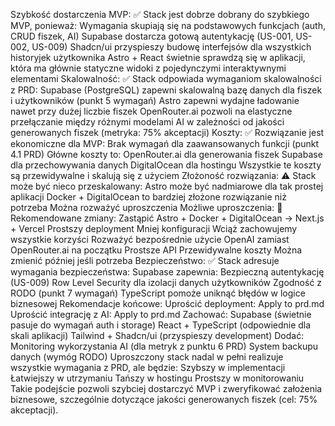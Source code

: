 Szybkość dostarczenia MVP:
✅ Stack jest dobrze dobrany do szybkiego MVP, ponieważ:
Wymagania skupiają się na podstawowych funkcjach (auth, CRUD fiszek, AI)
Supabase dostarcza gotową autentykację (US-001, US-002, US-009)
Shadcn/ui przyspieszy budowę interfejsów dla wszystkich historyjek użytkownika
Astro + React świetnie sprawdzą się w aplikacji, która ma głównie statyczne widoki z pojedynczymi interaktywnymi elementami
Skalowalność:
✅ Stack odpowiada wymaganiom skalowalności z PRD:
Supabase (PostgreSQL) zapewni skalowalną bazę danych dla fiszek i użytkowników (punkt 5 wymagań)
Astro zapewni wydajne ładowanie nawet przy dużej liczbie fiszek
OpenRouter.ai pozwoli na elastyczne przełączanie między różnymi modelami AI w zależności od jakości generowanych fiszek (metryka: 75% akceptacji)
Koszty:
✅ Rozwiązanie jest ekonomiczne dla MVP:
Brak wymagań dla zaawansowanych funkcji (punkt 4.1 PRD)
Główne koszty to:
OpenRouter.ai dla generowania fiszek
Supabase dla przechowywania danych
DigitalOcean dla hostingu
Wszystkie te koszty są przewidywalne i skalują się z użyciem
Złożoność rozwiązania:
⚠️ Stack może być nieco przeskalowany:
Astro może być nadmiarowe dla tak prostej aplikacji
Docker + DigitalOcean to bardziej złożone rozwiązanie niż potrzeba
Można rozważyć uproszczenia
Możliwe uproszczenia:
🔄 Rekomendowane zmiany:
Zastąpić Astro + Docker + DigitalOcean → Next.js + Vercel
Prostszy deployment
Mniej konfiguracji
Wciąż zachowujemy wszystkie korzyści
Rozważyć bezpośrednie użycie OpenAI zamiast OpenRouter.ai na początku
Prostsze API
Przewidywalne koszty
Można zmienić później jeśli potrzeba
Bezpieczeństwo:
✅ Stack adresuje wymagania bezpieczeństwa:
Supabase zapewnia:
Bezpieczną autentykację (US-009)
Row Level Security dla izolacji danych użytkowników
Zgodność z RODO (punkt 7 wymagań)
TypeScript pomoże uniknąć błędów w logice biznesowej
Rekomendacje końcowe:
Uprościć deployment:
Apply to prd.md
Uprościć integrację z AI:
Apply to prd.md
Zachować:
Supabase (świetnie pasuje do wymagań auth i storage)
React + TypeScript (odpowiednie dla skali aplikacji)
Tailwind + Shadcn/ui (przyspieszy development)
Dodać:
Monitoring wykorzystania AI (dla metryk z punktu 6 PRD)
System backupu danych (wymóg RODO)
Uproszczony stack nadal w pełni realizuje wszystkie wymagania z PRD, ale będzie:
Szybszy w implementacji
Łatwiejszy w utrzymaniu
Tańszy w hostingu
Prostszy w monitorowaniu
Takie podejście pozwoli szybciej dostarczyć MVP i zweryfikować założenia biznesowe, szczególnie dotyczące jakości generowanych fiszek (cel: 75% akceptacji).
